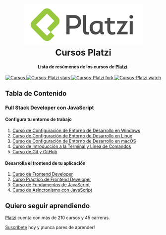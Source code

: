 <h1 align="center">
  <img src="logo.png" alt="Platzi" >
  <br/>
  Cursos Platzi
  <br>
</h1>

<h4 align="center">Lista de resúmenes de los cursos de <a href="https://platzi.com/r/ivan95cdlm" target="_blank">Platzi</a>.</h4>
<p align="center">
  <a href="#tabla-de-contenido">
    <img src="https://img.shields.io/badge/Cursos-9-brightgreen.svg?style=flat-square" alt="Cursos">
  </a>
  <a href="https://github.com/oigomezz/cursos-platzi/stargazers">
    <img src="https://img.shields.io/github/stars/oigomezz/cursos-platzi.svg?style=flat-square&label=Stars" alt="Cursos-Platzi stars">
  </a>
  <a href="https://github.com/oigomezz/cursos-platzi/network/members">
    <img src="https://img.shields.io/github/forks/oigomezz/cursos-platzi.svg?style=flat-square&label=Fork" alt="Cursos-Platzi fork">
  </a>
  <a href="https://github.com/oigomezz/cursos-platzi/watchers">
    <img src="https://img.shields.io/github/watchers/oigomezz/cursos-platzi.svg?style=flat-square&label=Watch&" alt="Cursos-Platzi watch">
  </a>
</p>

## Tabla de Contenido

### Full Stack Developer con JavaScript

#### Configura tu entorno de trabajo

1. [Curso de Configuración de Entorno de Desarrollo en Windows](Configuración-Entorno-Windows/README.md)
2. [Curso de Configuración de Entorno de Desarrollo en Linux](Configuración-Entorno-Linux/README.md)
3. [Curso de Configuración de Entorno de Desarrollo en macOS](Configuración-Entorno-macOS/README.md)
4. [Curso de Introducción a la Terminal y Línea de Comandos](Introduccion-Terminal/README.md)
5. [Curso de Git y GitHub](Introduccion-Terminal/README.md)

#### Desarrolla el frontend de tu aplicación

1. [Curso de Frontend Developer](Frontend-Developer/README.md)
2. [Curso Práctico de Frontend Developer](Frontend-Developer/README.md)
3. [Curso de Fundamentos de JavaScript](Fundamentos-de-JavaScript/README.md)
4. [Curso de Asincronismo con JavaScript](Asincronismo-con-JavaScript/README.md)

## Quiero seguir aprendiendo

[Platzi](https://platzi.com/r/ivan95cdlm) cuenta con más de 210 cursos y 45 carreras.

[Suscríbete](https://platzi.com/r/ivan95cdlm) hoy y ¡nunca pares de aprender!
